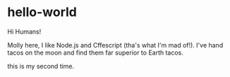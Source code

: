 # hello-world
Hi Humans!

Molly here, I like Node.js and Cffescript (tha's what I'm mad of!).
I've hand tacos on the moon and find them far superior to Earth tacos.


this is my second time.
